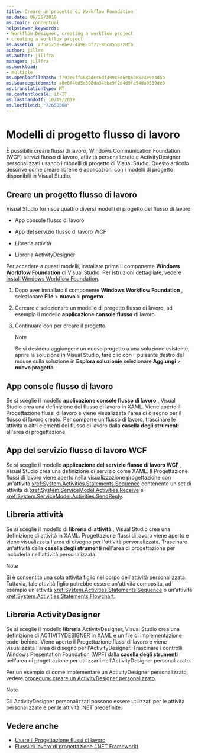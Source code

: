 ```yaml
---
title: Creare un progetto di Workflow Foundation
ms.date: 06/25/2018
ms.topic: conceptual
helpviewer_keywords:
- Workflow Designer, creating a workflow project
- creating a workflow project
ms.assetid: 235a125e-ebe7-4a98-bf77-86c8558728fb
author: jillre
ms.author: jillfra
manager: jillfra
ms.workload:
- multiple
ms.openlocfilehash: f793e6ff468bdec6df499c5e5eb6b8524e9e4d5a
ms.sourcegitcommit: a8e8f4bd5d508da34bbe9f2d4d9fa94da0539de0
ms.translationtype: MT
ms.contentlocale: it-IT
ms.lasthandoff: 10/19/2019
ms.locfileid: "72650568"
---
```

# <a name="workflow-project-templates"></a>Modelli di progetto flusso di lavoro

È possibile creare flussi di lavoro, Windows Communication Foundation (WCF) servizi flusso di lavoro, attività personalizzate e ActivityDesigner personalizzati usando i modelli di progetto di Visual Studio. Questo articolo descrive come creare librerie e applicazioni con i modelli di progetto disponibili in Visual Studio.

## <a name="create-a-workflow-project"></a>Creare un progetto flusso di lavoro

Visual Studio fornisce quattro diversi modelli di progetto del flusso di lavoro:

- App console flusso di lavoro

- App del servizio flusso di lavoro WCF

- Libreria attività

- Libreria ActivityDesigner

Per accedere a questi modelli, installare prima il componente **Windows Workflow Foundation** di Visual Studio. Per istruzioni dettagliate, vedere [Install Windows Workflow Foundation](developing-applications-with-the-workflow-designer.md#install-windows-workflow-foundation).

1. Dopo aver installato il componente **Windows Workflow Foundation** , selezionare **File**  > **nuovo**  > **progetto**.

1. Cercare e selezionare un modello di progetto flusso di lavoro, ad esempio il modello **applicazione console flusso** di lavoro.

1. Continuare con per creare il progetto.

   > [!NOTE]
   > Se si desidera aggiungere un nuovo progetto a una soluzione esistente, aprire la soluzione in Visual Studio, fare clic con il pulsante destro del mouse sulla soluzione in **Esplora soluzioni**e selezionare **Aggiungi**  > **nuovo progetto**.

## <a name="workflow-console-app"></a>App console flusso di lavoro

Se si sceglie il modello **applicazione console flusso di lavoro** , Visual Studio crea una definizione del flusso di lavoro in XAML. Viene aperto il Progettazione flussi di lavoro e viene visualizzata l'area di disegno per il flusso di lavoro creato. Per comporre un flusso di lavoro, trascinare le attività o altri elementi del flusso di lavoro dalla **casella degli strumenti** all'area di progettazione.

## <a name="wcf-workflow-service-app"></a>App del servizio flusso di lavoro WCF

Se si sceglie il modello **applicazione del servizio flusso di lavoro WCF** , Visual Studio crea una definizione di servizio come XAML. Il Progettazione flussi di lavoro viene aperto nella visualizzazione progettazione con un'attività <xref:System.Activities.Statements.Sequence> contenente un set di attività di <xref:System.ServiceModel.Activities.Receive> e <xref:System.ServiceModel.Activities.SendReply>.

## <a name="activity-library"></a>Libreria attività

Se si sceglie il modello di **libreria di attività** , Visual Studio crea una definizione di attività in XAML. Progettazione flussi di lavoro viene aperto e viene visualizzata l'area di disegno per l'attività personalizzata. Trascinare un'attività dalla **casella degli strumenti** nell'area di progettazione per includerla nell'attività personalizzata.

> [!NOTE]
> Si è consentita una sola attività figlio nel corpo dell'attività personalizzata. Tuttavia, tale attività figlio potrebbe essere un'attività composita, ad esempio un'attività <xref:System.Activities.Statements.Sequence> o un'attività <xref:System.Activities.Statements.Flowchart>.

## <a name="activity-designer-library"></a>Libreria ActivityDesigner

Se si sceglie il modello **libreria** ActivityDesigner, Visual Studio crea una definizione di ACTIVITYDESIGNER in XAML e un file di implementazione code-behind. Viene aperto il Progettazione flussi di lavoro e viene visualizzata l'area di disegno per l'ActivityDesigner. Trascinare i controlli Windows Presentation Foundation (WPF) dalla **casella degli strumenti** nell'area di progettazione per utilizzarli nell'ActivityDesigner personalizzato.

Per un esempio di come implementare un ActivityDesigner personalizzato, vedere [procedura: creare un ActivityDesigner personalizzato](/dotnet/framework/windows-workflow-foundation/how-to-create-a-custom-activity-designer).

> [!NOTE]
> Gli ActivityDesigner personalizzati possono essere utilizzati per le attività personalizzate e per le attività .NET predefinite.

## <a name="see-also"></a>Vedere anche

- [Usare il Progettazione flussi di lavoro](developing-applications-with-the-workflow-designer.md)
- [Flussi di lavoro di progettazione (.NET Framework)](/dotnet/framework/windows-workflow-foundation/designing-workflows)